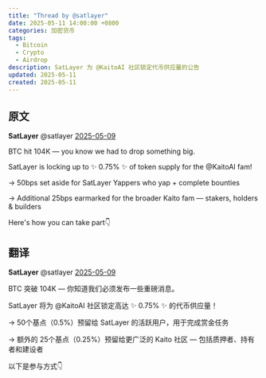 ```yaml
---
title: "Thread by @satlayer"
date: 2025-05-11 14:00:00 +0800
categories: 加密货币
tags:
  - Bitcoin
  - Crypto
  - Airdrop
description: SatLayer 为 @KaitoAI 社区锁定代币供应量的公告
updated: 2025-05-11
created: 2025-05-11
---
```


## 原文

**SatLayer** @satlayer [2025-05-09](https://x.com/satlayer/status/1920841556661334297)

BTC hit 104K — you know we had to drop something big.

SatLayer is locking up to ✨ 0.75% ✨ of token supply for the @KaitoAI fam!

→ 50bps set aside for SatLayer Yappers who yap + complete bounties

→ Additional 25bps earmarked for the broader Kaito fam — stakers, holders & builders

Here's how you can take part👇

## 翻译

**SatLayer** @satlayer [2025-05-09](https://x.com/satlayer/status/1920841556661334297)

BTC 突破 104K — 你知道我们必须发布一些重磅消息。

SatLayer 将为 @KaitoAI 社区锁定高达 ✨ 0.75% ✨ 的代币供应量！

→ 50个基点（0.5%）预留给 SatLayer 的活跃用户，用于完成赏金任务

→ 额外的 25个基点（0.25%）预留给更广泛的 Kaito 社区 — 包括质押者、持有者和建设者

以下是参与方式👇